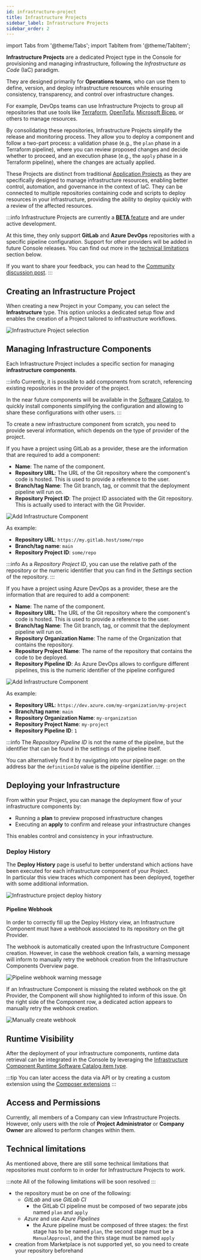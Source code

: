 ```yaml
---
id: infrastructure-project
title: Infrastructure Projects
sidebar_label: Infrastructure Projects
sidebar_order: 2
---
```


import Tabs from '@theme/Tabs';
import TabItem from '@theme/TabItem';

**Infrastructure Projects** are a dedicated Project type in the Console for provisioning and managing infrastructure, following the *Infrastructure as Code* (IaC) paradigm.

They are designed primarily for **Operations teams**, who can use them to define, version, and deploy infrastructure resources while ensuring consistency, transparency, and control over infrastructure changes.

For example, DevOps teams can use Infrastructure Projects to group all repositories that use tools like [Terraform](https://www.hashicorp.com/en/products/terraform), [OpenTofu](https://opentofu.org), [Microsoft Bicep](https://learn.microsoft.com/en-us/azure/azure-resource-manager/bicep/overview?tabs=bicep), or others to manage resources.

By consolidating these repositories, Infrastructure Projects simplify the release and monitoring process. They allow you to deploy a component and follow a two-part process: a validation phase (e.g., the `plan` phase in a Terraform pipeline), where you can review proposed changes and decide whether to proceed, and an execution phase (e.g., the `apply` phase in a Terraform pipeline), where the changes are actually applied.

These Projects are distinct from traditional [Application Projects](/console/project-configuration/application-project.md) as they are specifically designed to manage infrastructure resources, enabling better control, automation, and governance in the context of IaC. They can be connected to multiple repositories containing code and scripts to deploy resources in your infrastructure, providing the ability to deploy quickly with a review of the affected resources.

:::info
Infrastructure Projects are currently a [**BETA** feature](/info/version_policy.md#feature-preview-and-beta) and are under active development.

At this time, they only support **GitLab** and **Azure DevOps** repositories with a specific pipeline configuration. Support for other providers will be added in future Console releases. You can find out more in the [technical limitations](#technical-limitations) section below.

If you want to share your feedback, you can head to the [Community discussion post](https://github.com/mia-platform/community/discussions/612).
:::

## Creating an Infrastructure Project

When creating a new Project in your Company, you can select the **Infrastructure** type.
This option unlocks a dedicated setup flow and enables the creation of a Project tailored to infrastructure workflows.

![Infrastructure Project selection](./img/infrastructure-project-selection.png)

## Managing Infrastructure Components

Each Infrastructure Project includes a specific section for managing **infrastructure components**.

:::info
Currently, it is possible to add components from scratch, referencing existing repositories in the provider of the project.

In the near future components will be available in the [Software Catalog](/software-catalog/overview.md), to quickly install components simplifying the configuration and allowing to share
these configurations with other users.
:::

To create a new infrastructure component from scratch, you need to provide several information, which depends on the type of provider of the project.

<Tabs>
<TabItem value="GitLab-Example" label="GitLab" default>
If you have a project using GitLab as a provider, these are the information that are required to add a component:

- **Name**: The name of the component.  
- **Repository URL**: The URL of the Git repository where the component's code is hosted. This is used to provide a reference to the user.
- **Branch/tag Name**: The Git branch, tag, or commit that the deployment pipeline will run on.  
- **Repository Project ID**: The project ID associated with the Git repository. This is actually used to interact with the Git Provider.

![Add Infrastructure Component](./img/add-infrastructure-component-gitlab.png)

As example:

- **Repository URL**: `https://my.gitlab.host/some/repo`
- **Branch/tag name**: `main`
- **Repository Project ID**: `some/repo`

:::info
As a _Repository Project ID_, you can use the relative path of the repository or the numeric identifier that you can find in the _Settings_ section of the repository.
:::

</TabItem>

<TabItem value="Azure-Example" label="Azure DevOps">
If you have a project using Azure DevOps as a provider, these are the information that are required to add a component:

- **Name**: The name of the component.  
- **Repository URL**: The URL of the Git repository where the component's code is hosted. This is used to provide a reference to the user.
- **Branch/tag Name**: The Git branch, tag, or commit that the deployment pipeline will run on.  
- **Repository Organization Name**: The name of the Organization that contains the repository.
- **Repository Project Name**: The name of the repository that contains the code to be deployed.
- **Repository Pipeline ID**: As Azure DevOps allows to configure different pipelines, this is the numeric identifier of the pipeline configured

![Add Infrastructure Component](./img/add-infrastructure-component-azure.png)

As example:

- **Repository URL**: `https://dev.azure.com/my-organization/my-project`
- **Branch/tag name**: `main`
- **Repository Organization Name**: `my-organization`
- **Repository Project Name**: `my-project`
- **Repository Pipeline ID**: `1`

:::info
The _Repository Pipeline ID_ is not the name of the pipeline, but the identifier that can be found in the settings of the pipeline itself.

You can alternatively find it by navigating into your pipeline page: on the address bar the `definitionId` value is the pipeline identifier.
:::
</TabItem>
</Tabs>


## Deploying your Infrastructure

From within your Project, you can manage the deployment flow of your infrastructure components by:

- Running a **plan** to preview proposed infrastructure changes  
- Executing an **apply** to confirm and release your infrastructure changes

This enables control and consistency in your infrastructure.

### Deploy History

The **Deploy History** page is useful to better understand which actions have been executed for each infrastructure component of your Project.  
In particular this view traces which component has been deployed, together with some additional information.

![Infrastructure project deploy history](img/infrastructure-project-deploy-history.png)

#### Pipeline Webhook

In order to correctly fill up the Deploy History view, an Infrastructure Component must have a webhook associated to its repository on the git Provider.

The webhook is automatically created upon the Infrastructure Component creation. However, in case the webhook creation fails, a warning message will inform to manually retry the webhook creation from the Infrastructure Components Overview page.

![Pipeline webhook warning message](img/pipeline-webhook-warning.png)

If an Infrastructure Component is missing the related webhook on the git Provider, the Component will show highlighted to inform of this issue. On the right side of the Component row, a dedicated action appears to manually retry the webhook creation.

![Manually create webhook](img/webhook-manual-creation.png)

## Runtime Visibility

After the deployment of your infrastructure components, runtime data retrieval can be integrated in the Console by leveraging the [Infrastructure Component Runtime Software Catalog item type](/software-catalog/items-manifest/infrastructure-component-runtime.md).

:::tip
You can later access the data via API or by creating a custom extension using the [Composer extensions](/console/company-configuration/extensions.md#add-new-extension)
:::

## Access and Permissions

Currently, all members of a Company can view Infrastructure Projects.  
However, only users with the role of **Project Administrator** or **Company Owner** are allowed to perform changes within them.

## Technical limitations

As mentioned above, there are still some technical limitations that repositories must conform to in order for Infrastructure Projects to work.

:::note
All of the following limitations will be soon resolved
:::

- the repository must be on one of the following:
  - _GitLab_ and use _GitLab CI_
    - the GitLab CI pipeline must be composed of two separate jobs named `plan` and `apply`
  - _Azure_ and use _Azure Pipelines_
    - the Azure pipeline must be composed of three stages: the first stage has to be named `plan`, the second stage must be a `ManualApproval`, and the thirs stage must be named `apply`
- creation from Marketplace is not supported yet, so you need to create your repository beforehand
